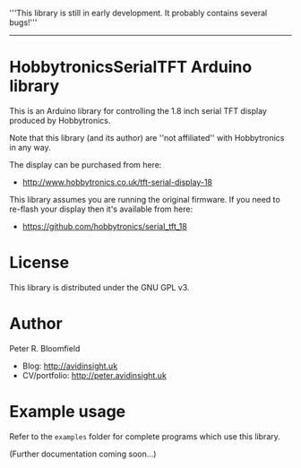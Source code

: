 '''This library is still in early development. It probably contains several bugs!'''

-----

# HobbytronicsSerialTFT Arduino library
This is an Arduino library for controlling the 1.8 inch serial TFT display produced by Hobbytronics.

Note that this library (and its author) are ''not affiliated'' with Hobbytronics in any way.

The display can be purchased from here:

 * http://www.hobbytronics.co.uk/tft-serial-display-18
 
This library assumes you are running the original firmware. If you need to re-flash your display then it's available from here:
 
 * https://github.com/hobbytronics/serial_tft_18


# License
This library is distributed under the GNU GPL v3.

# Author

Peter R. Bloomfield
 * Blog: http://avidinsight.uk
 * CV/portfolio: http://peter.avidinsight.uk
 
# Example usage
Refer to the `examples` folder for complete programs which use this library.


(Further documentation coming soon...)

